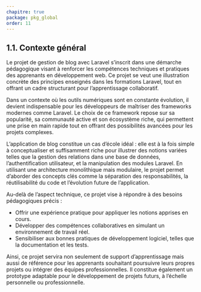 ```yaml
---
chapitre: true
package: pkg_global
order: 11
---
```


## **1.1. Contexte général**

Le projet de gestion de blog avec Laravel s’inscrit dans une démarche pédagogique visant à renforcer les compétences techniques et pratiques des apprenants en développement web. Ce projet se veut une illustration concrète des principes enseignés dans les formations Laravel, tout en offrant un cadre structurant pour l’apprentissage collaboratif.

Dans un contexte où les outils numériques sont en constante évolution, il devient indispensable pour les développeurs de maîtriser des frameworks modernes comme Laravel. Le choix de ce framework repose sur sa popularité, sa communauté active et son écosystème riche, qui permettent une prise en main rapide tout en offrant des possibilités avancées pour les projets complexes.

L’application de blog constitue un cas d’école idéal : elle est à la fois simple à conceptualiser et suffisamment riche pour illustrer des notions variées telles que la gestion des relations dans une base de données, l’authentification utilisateur, et la manipulation des modules Laravel. En utilisant une architecture monolithique mais modulaire, le projet permet d’aborder des concepts clés comme la séparation des responsabilités, la réutilisabilité du code et l’évolution future de l’application.

Au-delà de l’aspect technique, ce projet vise à répondre à des besoins pédagogiques précis :
- Offrir une expérience pratique pour appliquer les notions apprises en cours.
- Développer des compétences collaboratives en simulant un environnement de travail réel.
- Sensibiliser aux bonnes pratiques de développement logiciel, telles que la documentation et les tests.

Ainsi, ce projet servira non seulement de support d’apprentissage mais aussi de référence pour les apprenants souhaitant poursuivre leurs propres projets ou intégrer des équipes professionnelles. Il constitue également un prototype adaptable pour le développement de projets futurs, à l’échelle personnelle ou professionnelle.

